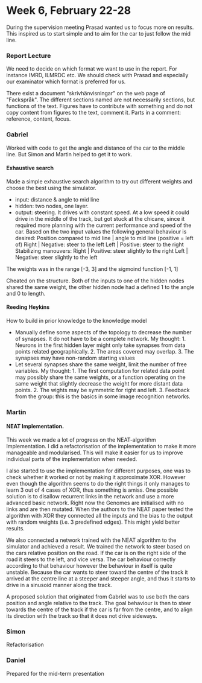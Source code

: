 # Week 6, February 22-28
During the supervision meeting Prasad wanted us to focus more on results. This inspired us to start simple and to aim for the car to just follow the mid line.


### Report Lecture

We need to decide on which format we want to use in the report. For instance IMRD, ILMRDC etc. We should check with Prasad and especially our examinator which format is preferred for us. 

There exist a document "skrivhänvisningar" on the web page of "Fackspråk". The different sections named are not necessarily sections, but functions of the text. Figures have to contribute with something and do not copy content from figures to the text, comment it. Parts in a comment: reference, content, focus.



### Gabriel
Worked with code to get the angle and distance of the car to the middle line. But Simon and Martin helped to get it to work.

#### Exhaustive search
Made a simple exhaustive search algorithm to try out different weights and choose the best using the simulator.
 - input: distance & angle to mid line
 - hidden: two nodes, one layer.
 - output: steering. It drives with constant speed.
At a low speed it could drive in the middle of the track, but got stuck at the chicane, since it required more planning with the current performance and speed of the car.
Based on the two input values the following general behaviour is desired:
Position compared to mid line  | angle to mid line (positive = left of)
Right | Negative: steer to the left
Left  | Positive: steer to the right
Stabilizing manouvers:
Right | Positive: steer slightly to the right
Left | Negative: steer slightly to the left

The weights was in the range [-3, 3] and the sigmoind function [-1, 1]

Cheated on the structure. Both of the inputs to one of the hidden nodes shared the same weight, the other hidden node had a defined 1 to the angle and 0 to length.

#### Reeding Heykins
How to build in prior knowledge to the knowledge model
  - Manually define some aspects of the topology to decrease the number of synapses. It do not have to be a complete network. My thought: 1. Neurons in the first hidden layer might only take synapses from data points related geographically. 2. The areas covered may overlap. 3. The synapses may have non-random starting values
  - Let several synapses share the same weight, limit the number of free variables. My thought: 1. The first computation for related data point may possibly share the same weights, or a function operating on the same weight that slightly decrease the weight for more distant data points. 2. The wights may be symmetric for right and left. 3. Feedback from the group: this is the basics in some image recognition networks.
  
  
### Martin

#### NEAT Implementation.
This week we made a lot of progress on the NEAT-algorithm Implementation. I did a refactorisation of the implementation to make it more manageable and modularised. This will make it easier for us to improve individual parts of the implementation when needed. 

I also started to use the implementation for different purposes, one was to check whether it worked or not by making it approximate XOR. However even though the algorithm seems to do the right things it only manages to learn 3 out of 4 cases of XOR, thus something is amiss. One possible solution is to disallow recurrent links in the network and use a more advanced basic network. Right now the Genomes are initialised with no links and are then mutated. When the authors to the NEAT paper tested the algorithm with XOR they connected all the inputs and the bias to the output with random weights (i.e. 3 predefined edges). This might yield better results. 

We also connected a network trained with the NEAT algorithm to the simulator and achieved a result. We trained the network to steer based on the cars relative position on the road. If the car is on the right side of the road it steers to the left, and vice versa. The car behaviour correctly according to that behaviour however the behaviour in itself is quite unstable. Because the car wants to steer toward the centre of the track it arrived at the centre line at a steeper and steeper angle, and thus it starts to drive in a sinusoid manner along the track.

A proposed solution that originated from Gabriel was to use both the cars position and angle relative to the track. The goal behaviour is then to steer towards the centre of the track if the car is far from the centre, and to align its direction with the track so that it does not drive sideways. 

### Simon 
Refactorisation

### Daniel
Prepared for the mid-term presentation